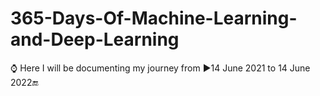 # 365-Days-Of-Machine-Learning-and-Deep-Learning
⌚ Here I will be documenting my journey from ▶14 June 2021 to 14 June 2022🔚 
